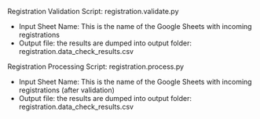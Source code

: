 Registration Validation
Script: registration.validate.py
- Input Sheet Name: This is the name of the Google Sheets with incoming registrations
- Output file: the results are dumped into  output folder: registration.data_check_results.csv

Registration Processing
Script: registration.process.py
- Input Sheet Name: This is the name of the Google Sheets with incoming registrations (after validation)
- Output file: the results are dumped into  output folder: registration.data_check_results.csv